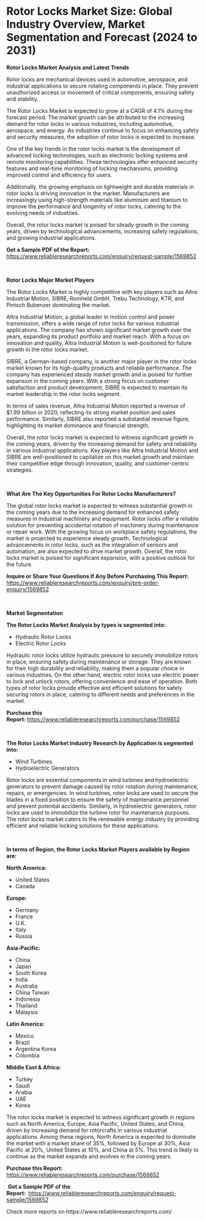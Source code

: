 <p><h1>Rotor Locks Market Size: Global Industry Overview, Market Segmentation and Forecast (2024 to 2031)</h1></p><p><strong>Rotor Locks Market Analysis and Latest Trends</strong></p>
<p><p>Rotor locks are mechanical devices used in automotive, aerospace, and industrial applications to secure rotating components in place. They prevent unauthorized access or movement of critical components, ensuring safety and stability.</p><p>The Rotor Locks Market is expected to grow at a CAGR of 4.1% during the forecast period. The market growth can be attributed to the increasing demand for rotor locks in various industries, including automotive, aerospace, and energy. As industries continue to focus on enhancing safety and security measures, the adoption of rotor locks is expected to increase.</p><p>One of the key trends in the rotor locks market is the development of advanced locking technologies, such as electronic locking systems and remote monitoring capabilities. These technologies offer enhanced security features and real-time monitoring of locking mechanisms, providing improved control and efficiency for users.</p><p>Additionally, the growing emphasis on lightweight and durable materials in rotor locks is driving innovation in the market. Manufacturers are increasingly using high-strength materials like aluminum and titanium to improve the performance and longevity of rotor locks, catering to the evolving needs of industries.</p><p>Overall, the rotor locks market is poised for steady growth in the coming years, driven by technological advancements, increasing safety regulations, and growing industrial applications.</p></p>
<p><strong>Get a Sample PDF of the Report:&nbsp;</strong> <a href="https://www.reliableresearchreports.com/enquiry/request-sample/1569852">https://www.reliableresearchreports.com/enquiry/request-sample/1569852</a></p>
<p>&nbsp;</p>
<p><strong>Rotor Locks Major Market Players</strong></p>
<p><p>The Rotor Locks Market is highly competitive with key players such as Altra Industrial Motion, SIBRE, Romheld GmbH, Trebu Technology, KTR, and Pintsch Bubenzer dominating the market. </p><p>Altra Industrial Motion, a global leader in motion control and power transmission, offers a wide range of rotor locks for various industrial applications. The company has shown significant market growth over the years, expanding its product portfolio and market reach. With a focus on innovation and quality, Altra Industrial Motion is well-positioned for future growth in the rotor locks market.</p><p>SIBRE, a German-based company, is another major player in the rotor locks market known for its high-quality products and reliable performance. The company has experienced steady market growth and is poised for further expansion in the coming years. With a strong focus on customer satisfaction and product development, SIBRE is expected to maintain its market leadership in the rotor locks segment.</p><p>In terms of sales revenue, Altra Industrial Motion reported a revenue of $1.99 billion in 2020, reflecting its strong market position and sales performance. Similarly, SIBRE also reported a substantial revenue figure, highlighting its market dominance and financial strength.</p><p>Overall, the rotor locks market is expected to witness significant growth in the coming years, driven by the increasing demand for safety and reliability in various industrial applications. Key players like Altra Industrial Motion and SIBRE are well-positioned to capitalize on this market growth and maintain their competitive edge through innovation, quality, and customer-centric strategies.</p></p>
<p>&nbsp;</p>
<p><strong>What Are The Key Opportunities For Rotor Locks Manufacturers?</strong></p>
<p><p>The global rotor locks market is expected to witness substantial growth in the coming years due to the increasing demand for enhanced safety measures in industrial machinery and equipment. Rotor locks offer a reliable solution for preventing accidental rotation of machinery during maintenance or repair work. With the growing focus on workplace safety regulations, the market is projected to experience steady growth. Technological advancements in rotor locks, such as the integration of sensors and automation, are also expected to drive market growth. Overall, the rotor locks market is poised for significant expansion, with a positive outlook for the future.</p></p>
<p><strong>Inquire or Share Your Questions If Any Before Purchasing This Report:</strong> <a href="https://www.reliableresearchreports.com/enquiry/pre-order-enquiry/1569852">https://www.reliableresearchreports.com/enquiry/pre-order-enquiry/1569852</a></p>
<p>&nbsp;</p>
<p><strong>Market Segmentation</strong></p>
<p><strong>The Rotor Locks Market Analysis by types is segmented into:</strong></p>
<p><ul><li>Hydraulic Rotor Locks</li><li>Electric Rotor Locks</li></ul></p>
<p><p>Hydraulic rotor locks utilize hydraulic pressure to securely immobilize rotors in place, ensuring safety during maintenance or storage. They are known for their high durability and reliability, making them a popular choice in various industries. On the other hand, electric rotor locks use electric power to lock and unlock rotors, offering convenience and ease of operation. Both types of rotor locks provide effective and efficient solutions for safely securing rotors in place, catering to different needs and preferences in the market.</p></p>
<p><strong>Purchase this Report:&nbsp;</strong><a href="https://www.reliableresearchreports.com/purchase/1569852">https://www.reliableresearchreports.com/purchase/1569852</a></p>
<p>&nbsp;</p>
<p><strong>The Rotor Locks Market Industry Research by Application is segmented into:</strong></p>
<p><ul><li>Wind Turbines</li><li>Hydroelectric Generators</li></ul></p>
<p><p>Rotor locks are essential components in wind turbines and hydroelectric generators to prevent damage caused by rotor rotation during maintenance, repairs, or emergencies. In wind turbines, rotor locks are used to secure the blades in a fixed position to ensure the safety of maintenance personnel and prevent potential accidents. Similarly, in hydroelectric generators, rotor locks are used to immobilize the turbine rotor for maintenance purposes. The rotor locks market caters to the renewable energy industry by providing efficient and reliable locking solutions for these applications.</p></p>
<p>&nbsp;</p>
<p><strong>In terms of Region, the Rotor Locks Market Players available by Region are:</strong></p>
<p>
    <p> <strong> North America: </strong>
        <ul>
            <li>United States</li>
            <li>Canada</li>
        </ul>
        </p> 
    <p> <strong> Europe: </strong>
        <ul>
            <li>Germany</li>
            <li>France</li>
            <li>U.K.</li>
            <li>Italy</li>
            <li>Russia</li>
        </ul>
        </p> 
    <p> <strong> Asia-Pacific: </strong>
        <ul>
            <li>China</li>
            <li>Japan</li>
            <li>South Korea</li>
            <li>India</li>
            <li>Australia</li>
            <li>China Taiwan</li>
            <li>Indonesia</li>
            <li>Thailand</li>
            <li>Malaysia</li>
        </ul>
        </p> 
    <p> <strong> Latin America: </strong>
        <ul>
            <li>Mexico</li>
            <li>Brazil</li>
            <li>Argentina Korea</li>
            <li>Colombia</li>
        </ul>
        </p> 
    <p> <strong> Middle East & Africa: </strong>
        <ul>
            <li>Turkey</li>
            <li>Saudi</li>
            <li>Arabia</li>
            <li>UAE</li>
            <li>Korea</li>
        </ul>
    </p>
    </p>
<p><p>The rotor locks market is expected to witness significant growth in regions such as North America, Europe, Asia Pacific, United States, and China, driven by increasing demand for rotorcrafts in various industrial applications. Among these regions, North America is expected to dominate the market with a market share of 35%, followed by Europe at 30%, Asia Pacific at 20%, United States at 10%, and China at 5%. This trend is likely to continue as the market expands and evolves in the coming years.</p></p>
<p><strong>Purchase this Report: </strong><a href="https://www.reliableresearchreports.com/purchase/1569852">https://www.reliableresearchreports.com/purchase/1569852</a></p>
<p>&nbsp;<strong>Get a Sample PDF of the Report:&nbsp;&nbsp;</strong><a href="https://www.reliableresearchreports.com/enquiry/request-sample/1569852">https://www.reliableresearchreports.com/enquiry/request-sample/1569852</a></p>
<p><strong></strong></p>
<p>Check more reports on https://www.reliableresearchreports.com/</p>